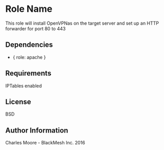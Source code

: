 Role Name
=========

This role will install OpenVPNas on the target server and set up an HTTP forwarder for port 80 to 443 

Dependencies
------------

- { role: apache }

Requirements
------------

IPTables enabled

License
-------

BSD

Author Information
------------------

Charles Moore - BlackMesh Inc. 2016
